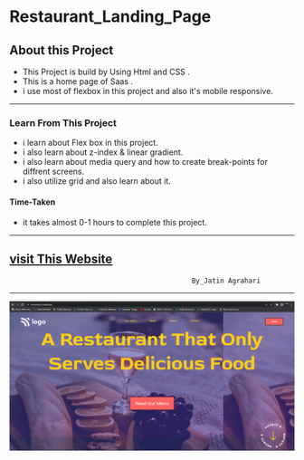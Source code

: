 # Restaurant_Landing_Page


## About this Project
- This Project is build by Using Html and CSS .                
- This is a home page of Saas .
- i use most of flexbox in this project and also it's  mobile responsive.  

---

### Learn From This Project
- i learn about Flex box in this project.
- i  also learn about z-index & linear gradient.
- i also learn about media query and how to create break-points for diffrent screens.
- i also utilize grid and also learn about it.

#### Time-Taken
- it takes almost 0-1 hours to complete this project.
---
[visit This Website](https://restaurant23.netlify.app/)
---

                                                 By_Jatin Agrahari

---

![Demo-images](https://github.com/jatin2311/restaurant-landing-page/blob/Project-02/Demo/ss-01.png)
